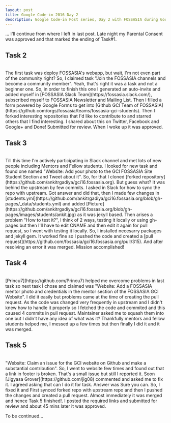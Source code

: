 ```yaml
---
layout: post
title: Google Code-in 2016 Day 2
description: Google Code-in Post series, Day 2 with FOSSASIA during Google Code-in 2016.
---
```

... I'll continue from where I left in last post. Late night my Parental Consent was approved and that marked the ending of Task#1.

## Task 2

<br />
The first task was deploy FOSSASIA's webapp, but wait, I'm not even part of the community right? So, I claimed task "Join the FOSSASIA channels and become a community member". Yeah, that's right it was a task and not a beginner one.
So, in order to finish this one I generated an auto-invite and added myself in [FOSSASIA Slack Team](https://fossasia.slack.com/), subscribed myself to FOSSASIA Newsletter and Mailing List. Then I filled a form powered by Google Forms to get into [Github GCI Team of FOSSASIA](https://github.com/orgs/fossasia/teams/fossasia-gci-students). Then I forked interesting repositories that I'd like to contribute to and starred others that I find interesting. I shared about this on Twitter, Facebook and Google+ and Done! Submitted for review.
When I woke up it was approved.

## Task 3

<br />
Till this time I'm actively participating in Slack channel and met lots of new people including Mentors and Fellow students. I looked for new task and found one named "Website: Add your photo to the GCI FOSSASIA Site Student Section and Tweet about it". So, for that I cloned [forked repository](https://github.com/ankitrgadiya/gci16.fossasia.org). But guess what? It was behind the upstream by few commits. I asked in Slack for how to sync the repo with upstream. Got answer and did that, then I made few changes in [students.yml](https://github.com/ankitrgadiya/gci16.fossasia.org/blob/gh-pages/_data/students.yml) and added [Picture](https://github.com/ankitrgadiya/gci16.fossasia.org/blob/gh-pages/images/students/ankit.jpg) as it was jekyll based. Then arises a problem "How to test it?", I think of 2 ways, testing it locally or using gh-pages but then I'll have to edit CNAME and then edit it again for pull request, so I went with testing it locally. So, I installed necesarry packages and jekyll gem. It worked fine so I pushed the code and created a [pull request](https://github.com/fossasia/gci16.fossasia.org/pull/315). And after resolving an error it was merged. Mission accomplished!

## Task 4

<br />
[Princu7](https://github.com/Princu7) helped me overcome problems in last task so next task I chose and claimed was "Website: Add a FOSSASIA mentor photo and credentials in the mentor section of the FOSSASIA GCI Website". I did it easily but problems came at the time of creating the pull request. As the code was changed very frequently in upstream and I didn't knew how to handle it properly so I fetched the code and commited and this caused 4 commits in pull request. Maintainer asked me to squash them into one but I didn't have any idea of what was it? Thankfully mentors and fellow students helped me, I messed up a few times but then finally I did it and it was merged.

## Task 5

<br />
"Website: Claim an issue for the GCI website on Github and make a substantial contribution". So, I went to website few times and found out that a link in footer is broken. That's a small issue but still I reported it. Soon [Jigyasa Grover](https://github.com/jig08) commented and asked me to fix it. I agreed asking that can I do it for task. Answer was Sure you can. So, I fixed it and First synced forked repo with upstream repo and then I pushed the changes and created a pull request. Almost immediately it was merged and hence Task 5 finished!. I posted the required links and submitted for review and about 45 mins later it was approved.

To be continued...
